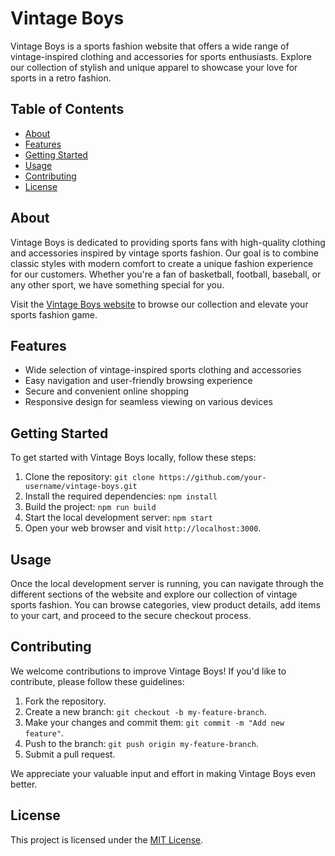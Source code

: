 # Vintage Boys

Vintage Boys is a sports fashion website that offers a wide range of vintage-inspired clothing and accessories for sports enthusiasts. Explore our collection of stylish and unique apparel to showcase your love for sports in a retro fashion.

## Table of Contents

- [About](#about)
- [Features](#features)
- [Getting Started](#getting-started)
- [Usage](#usage)
- [Contributing](#contributing)
- [License](#license)

## About

Vintage Boys is dedicated to providing sports fans with high-quality clothing and accessories inspired by vintage sports fashion. Our goal is to combine classic styles with modern comfort to create a unique fashion experience for our customers. Whether you're a fan of basketball, football, baseball, or any other sport, we have something special for you.

Visit the [Vintage Boys website](https://vintageboys.netlify.app/) to browse our collection and elevate your sports fashion game.

## Features

- Wide selection of vintage-inspired sports clothing and accessories
- Easy navigation and user-friendly browsing experience
- Secure and convenient online shopping
- Responsive design for seamless viewing on various devices

## Getting Started

To get started with Vintage Boys locally, follow these steps:

1. Clone the repository: `git clone https://github.com/your-username/vintage-boys.git`
2. Install the required dependencies: `npm install`
3. Build the project: `npm run build`
4. Start the local development server: `npm start`
5. Open your web browser and visit `http://localhost:3000`.

## Usage

Once the local development server is running, you can navigate through the different sections of the website and explore our collection of vintage sports fashion. You can browse categories, view product details, add items to your cart, and proceed to the secure checkout process.

## Contributing

We welcome contributions to improve Vintage Boys! If you'd like to contribute, please follow these guidelines:

1. Fork the repository.
2. Create a new branch: `git checkout -b my-feature-branch`.
3. Make your changes and commit them: `git commit -m "Add new feature"`.
4. Push to the branch: `git push origin my-feature-branch`.
5. Submit a pull request.

We appreciate your valuable input and effort in making Vintage Boys even better.

## License

This project is licensed under the [MIT License](LICENSE).



